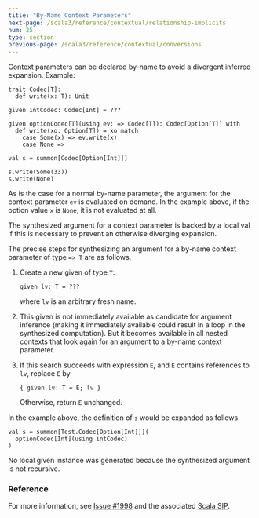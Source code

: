 ```yaml
---
title: "By-Name Context Parameters"
next-page: /scala3/reference/contextual/relationship-implicits
num: 25
type: section
previous-page: /scala3/reference/contextual/conversions
---
```


<!-- THIS FILE HAS BEEN GENERATED BY SCALADOC PREPROCESSOR. NOTE THAT ANY CHANGES TO THIS FILE CAN BE OVERRIDEN IN THE FUTURE -->

Context parameters can be declared by-name to avoid a divergent inferred expansion. Example:

<div class="snippet" ><div class="buttons"></div><pre><code class="language-scala"><span id="0" class="" >trait Codec[T]:
</span><span id="1" class="" >  def write(x: T): Unit
</span><span id="2" class="" >
</span><span id="3" class="" >given intCodec: Codec[Int] = ???
</span><span id="4" class="" >
</span><span id="5" class="" >given optionCodec[T](using ev: =&gt; Codec[T]): Codec[Option[T]] with
</span><span id="6" class="" >  def write(xo: Option[T]) = xo match
</span><span id="7" class="" >    case Some(x) =&gt; ev.write(x)
</span><span id="8" class="" >    case None =&gt;
</span><span id="9" class="" >
</span><span id="10" class="" >val s = summon[Codec[Option[Int]]]
</span><span id="11" class="" >
</span><span id="12" class="" >s.write(Some(33))
</span><span id="13" class="" >s.write(None)
</span></code></pre></div>

As is the case for a normal by-name parameter, the argument for the context parameter `ev`
is evaluated on demand. In the example above, if the option value `x` is `None`, it is
not evaluated at all.

The synthesized argument for a context parameter is backed by a local val
if this is necessary to prevent an otherwise diverging expansion.

The precise steps for synthesizing an argument for a by-name context parameter of type `=> T` are as follows.

1. Create a new given of type `T`:

   <div class="snippet" ><div class="buttons"></div><pre><code class="language-scala"><span id="0" class="" >given lv: T = ???
   </span></code></pre></div>

   where `lv` is an arbitrary fresh name.

2. This given is not immediately available as candidate for argument inference (making it immediately available could result in a loop in the synthesized computation). But it becomes available in all nested contexts that look again for an argument to a by-name context parameter.

3. If this search succeeds with expression `E`, and `E` contains references to `lv`, replace `E` by

   <div class="snippet" ><div class="buttons"></div><pre><code class="language-scala"><span id="0" class="" >{ given lv: T = E; lv }
   </span></code></pre></div>

   Otherwise, return `E` unchanged.

In the example above, the definition of `s` would be expanded as follows.

<div class="snippet" ><div class="buttons"></div><pre><code class="language-scala"><span id="0" class="" >val s = summon[Test.Codec[Option[Int]]](
</span><span id="1" class="" >  optionCodec[Int](using intCodec)
</span><span id="2" class="" >)
</span></code></pre></div>

No local given instance was generated because the synthesized argument is not recursive.

### Reference

For more information, see [Issue #1998](https://github.com/lampepfl/dotty/issues/1998)
and the associated [Scala SIP](https://docs.scala-lang.org/sips/byname-implicits.html).
